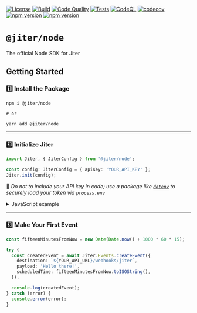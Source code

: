 [![License](https://img.shields.io/badge/License-Apache_2.0-blue.svg)](https://opensource.org/licenses/Apache-2.0)
[![Build](https://github.com/Pantheon-Labs/Jiter-Node/actions/workflows/build.yml/badge.svg)](https://github.com/Pantheon-Labs/Jiter-Node/actions/workflows/build.yml)
[![Code Quality](https://github.com/Pantheon-Labs/Jiter-Node/actions/workflows/quality.yaml/badge.svg)](https://github.com/Pantheon-Labs/Jiter-Node/actions/workflows/quality.yaml)
[![Tests](https://github.com/Pantheon-Labs/Jiter-Node/actions/workflows/tests.yaml/badge.svg)](https://github.com/Pantheon-Labs/Jiter-Node/actions/workflows/tests.yaml)
[![CodeQL](https://github.com/Pantheon-Labs/Jiter-Node/actions/workflows/codeql.yml/badge.svg)](https://github.com/Pantheon-Labs/Jiter-Node/actions/workflows/codeql.yml)
[![codecov](https://codecov.io/gh/Pantheon-Labs/Jiter-Node/branch/main/graph/badge.svg?token=ATLT7VEAAE)](https://codecov.io/gh/Pantheon-Labs/Jiter-Node)
[![npm version](https://badge.fury.io/js/@jiter%2Fnode.svg)](https://npmjs.com/package/@jiter/node)
[![npm version](https://badge.fury.io/js/@jiter%2Fnode.svg)](https://badge.fury.io/js/@jiter/node)

# `@jiter/node`

The official Node SDK for Jiter

<!-- #### 🔎 Looking for API Docs? Check out [`docs.jiter.dev`](https://docs.jiter.dev) -->

## Getting Started

### 1️⃣ Install the Package

```shell
npm i @jiter/node

# or

yarn add @jiter/node
```

---

### 2️⃣ Initialize Jiter

```typescript
import Jiter, { JiterConfig } from '@jiter/node';

const config: JiterConfig = { apiKey: 'YOUR_API_KEY' };
Jiter.init(config);
```

🔐 _Do not to include your API key in code; use a package like [`dotenv`](https://www.npmjs.com/package/dotenv) to securely load your token via `process.env`_

<details>
<summary>JavaScript example</summary>

```javascript
const Jiter = require('@jiter/node');

Jiter.init({ apiKey: 'YOUR_API_KEY' });
```

</details>

---

### 3️⃣ Make Your First Event

```typescript
const fifteenMinutesFromNow = new Date(Date.now() + 1000 * 60 * 15);

try {
  const createdEvent = await Jiter.Events.createEvent({
    destination: `${YOUR_API_URL}/webhooks/jiter`,
    payload: 'Hello there!',
    scheduledTime: fifteenMinutesFromNow.toISOString(),
  });

  console.log(createdEvent);
} catch (error) {
  console.error(error);
}
```
